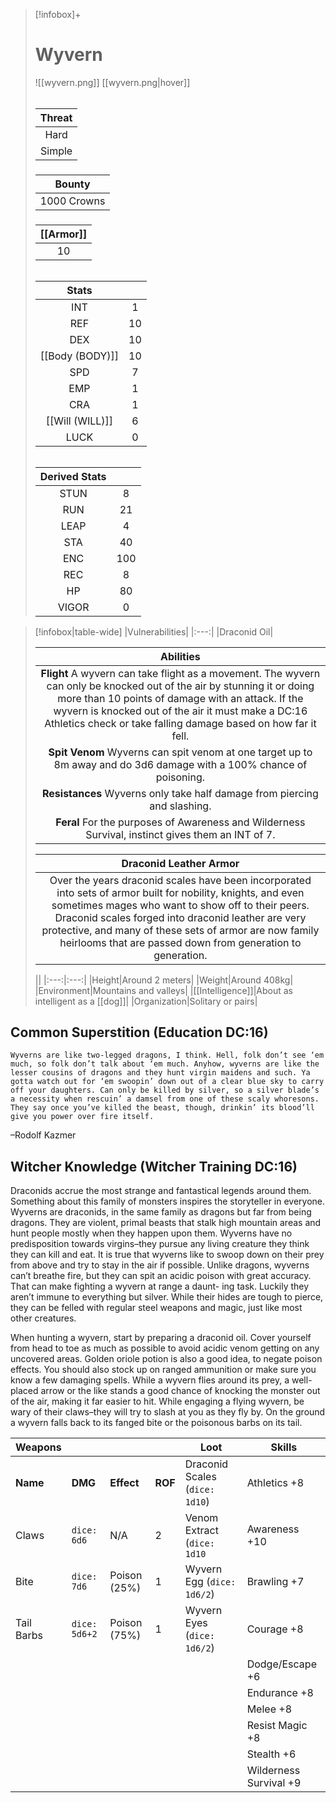 
>[!infobox]+
># Wyvern
>![[wyvern.png]]
>[[wyvern.png|hover]]
>###### 
>|Threat|
>|:---:|
>|Hard|
>|Simple|
>##### 
>|Bounty|
>|:---:|
>|1000 Crowns|
>#####
>|[[Armor]]|
>|:---:|
>|10|
>###### 
>
>|Stats||
>|:---:|:---:|
>|INT|1|
>|REF|10|
>|DEX|10|
>|[[Body (BODY)]]|10|
>|SPD|7|
>|EMP|1|
>|CRA|1|
>|[[Will (WILL)]]|6|
>|LUCK|0|
>######
>|Derived Stats||
>|:---:|:---:|
>|STUN|8|
>|RUN|21|
>|LEAP|4|
>|STA|40|
>|ENC|100|
>|REC|8|
>|HP|80|
>|VIGOR|0|



>[!infobox|table-wide]
>|Vulnerabilities|
>|:---:|
>|Draconid Oil|
>
>|Abilities|
>|:---:|
>|**Flight** A wyvern can take flight as a movement. The wyvern can only be knocked out of the air by stunning it or doing more than 10 points of damage with an attack. If the wyvern is knocked out of the air it must make a DC:16 Athletics check or take falling damage based on how far it fell.|
>|**Spit Venom** Wyverns can spit venom at one target up to 8m away and do 3d6 damage with a 100% chance of poisoning.|
>|**Resistances** Wyverns only take half damage from piercing and slashing.|
>|**Feral** For the purposes of Awareness and Wilderness Survival, instinct gives them an INT of 7.|
>
>|Draconid Leather Armor|
>|:---:|
>|Over the years draconid scales have been incorporated into sets of armor built for nobility, knights, and even sometimes mages who want to show off to their peers. Draconid scales forged into draconid leather are very protective, and many of these sets of armor are now family heirlooms that are passed down from generation to generation.|
>
>||
>|:---:|:---:|
>|Height|Around 2 meters|
>|Weight|Around 408kg|
>|Environment|Mountains and valleys|
>|[[Intelligence]]|About as intelligent as a [[dog]]|
>|Organization|Solitary or pairs|

## Common Superstition (Education DC:16)
```ad-quote
Wyverns are like two-legged dragons, I think. Hell, folk don’t see ‘em much, so folk don’t talk about ‘em much. Anyhow, wyverns are like the lesser cousins of dragons and they hunt virgin maidens and such. Ya gotta watch out for ‘em swoopin’ down out of a clear blue sky to carry off your daughters. Can only be killed by silver, so a silver blade’s a necessity when rescuin’ a damsel from one of these scaly whoresons. They say once you’ve killed the beast, though, drinkin’ its blood’ll give you power over fire itself.
```
–Rodolf Kazmer

## Witcher Knowledge (Witcher Training DC:16)
Draconids accrue the most strange and fantastical legends around them. Something about this family of monsters inspires the storyteller in everyone. Wyverns are draconids, in the same family as dragons but far from being dragons. They are violent, primal beasts that stalk high mountain areas and hunt people mostly when they happen upon them. Wyverns have no predisposition towards virgins–they pursue any living creature they think they can kill and eat. It is true that wyverns like to swoop down on their prey from above and try to stay in the air if possible. Unlike dragons, wyverns can’t breathe fire, but they can spit an acidic poison with great accuracy. That can make fighting a wyvern at range a daunt- ing task. Luckily they aren’t immune to everything but silver.
While their hides are tough to pierce, they can be felled with regular steel weapons and magic, just like most other creatures.

When hunting a wyvern, start by preparing a draconid oil. Cover yourself from head to toe as much as possible to avoid acidic venom getting on any uncovered areas. Golden oriole potion is also a good idea, to negate poison effects. You should also stock up on ranged ammunition or make sure you know a few damaging spells. While a wyvern flies around its prey, a well-placed arrow or the like stands a good chance of knocking the monster out of the air, making it far easier to hit. While engaging a flying wyvern, be wary of their claws–they will try to slash at you as they fly by. On the ground a wyvern falls back to its fanged bite or the poisonous barbs on its tail.

| Weapons    |               |              |         | Loot                           | Skills                 |
|------------|---------------|--------------|---------|--------------------------------|------------------------|
| **Name**   | **DMG**       | **Effect**   | **ROF** | Draconid Scales (`dice: 1d10`) | Athletics +8           |
| Claws      | `dice: 6d6`   | N/A          | 2       | Venom Extract (`dice: 1d10`    | Awareness +10          |
| Bite       | `dice: 7d6`   | Poison (25%) | 1       | Wyvern Egg (`dice: 1d6/2`)     | Brawling +7            |
| Tail Barbs | `dice: 5d6+2` | Poison (75%) | 1       | Wyvern Eyes (`dice: 1d6/2`)    | Courage +8             |
|            |               |              |         |                                | Dodge/Escape +6        |
|            |               |              |         |                                | Endurance +8           |
|            |               |              |         |                                | Melee +8               |
|            |               |              |         |                                | Resist Magic +8        |
|            |               |              |         |                                | Stealth +6             |
|            |               |              |         |                                | Wilderness Survival +9 |
